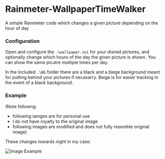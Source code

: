# Rainmeter-WallpaperTimeWalker
A simple Rainmeter code which changes a given picture depending on the hour of day


### Configuration
Open and configure the ``.\wallpaper.ini`` for your disired pictures, and optionally change which hours of the day the given picture is shown.
You can show the same picutre multiple times per day.

In the included ``.\BG`` folder there are a black and a biege background meant for putting behind your pictures if necasarry. Beige is for easier tracking in the event of a black background. 



### Example
(Note followng:
- following iamges are for personal use
- I do not have royalty to the original image
-  following images are modified and does not fully resemble original image)

These changes towards night in my case:

![Image Example](https://i.imgur.com/FDQbWDS.png "Image Example")


